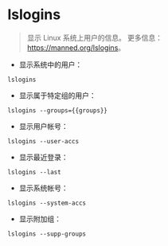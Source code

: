 # lslogins

> 显示 Linux 系统上用户的信息。
> 更多信息：<https://manned.org/lslogins>。

- 显示系统中的用户：

`lslogins`

- 显示属于特定组的用户：

`lslogins --groups={{groups}}`

- 显示用户帐号：

`lslogins --user-accs`

- 显示最近登录：

`lslogins --last`

- 显示系统帐号：

`lslogins --system-accs`

- 显示附加组：

`lslogins --supp-groups`